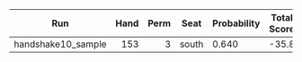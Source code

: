 | Run | Hand | Perm | Seat | Probability | Total Score | Moon Shooter | Variant | Seat Points |
| --- | ---: | ---: | --- | --- | --- | --- | --- | ---: |
| handshake10_sample | 153 | 3 | south | 0.640 | -35.8 | north | inverted | 0 |
